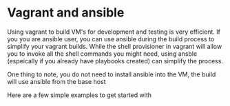 # Vagrant and ansible
Using vagrant to build VM's for development and testing is very efficient. If you
you are ansible user, you can use ansible during the build process to simplify
your vagrant builds. While the shell provisioner in vagrant
will allow you to invoke all the shell commands you might need,
using ansble (espeically if you already have playbooks created)
can simplify the process.

One thing to note, you do not need to install ansible into the VM, the build will use
ansible from the base host

Here are a few simple examples to get started with
